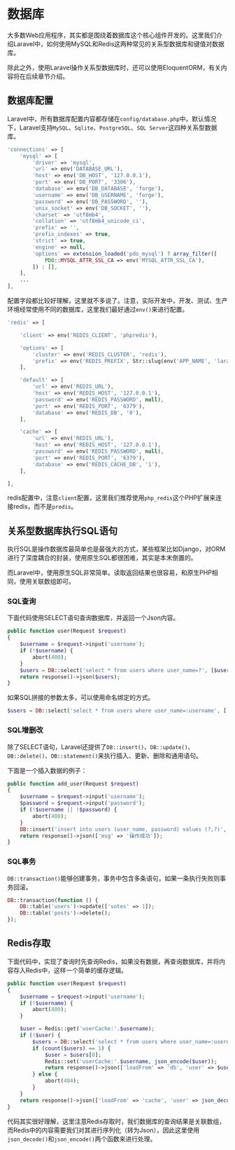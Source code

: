 # 数据库

大多数Web应用程序，其实都是围绕着数据库这个核心组件开发的。这里我们介绍Laravel中，如何使用MySQL和Redis这两种常见的关系型数据库和键值对数据库。

除此之外，使用Laravel操作关系型数据库时，还可以使用EloquentORM，有关内容将在后续章节介绍。

## 数据库配置

Laravel中，所有数据库配置内容都存储在`config/database.php`中。默认情况下，Laravel支持`MySQL`、`Sqlite`、`PostgreSQL`、`SQL Server`这四种关系型数据库。

```php
'connections' => [
    'mysql' => [
        'driver' => 'mysql',
        'url' => env('DATABASE_URL'),
        'host' => env('DB_HOST', '127.0.0.1'),
        'port' => env('DB_PORT', '3306'),
        'database' => env('DB_DATABASE', 'forge'),
        'username' => env('DB_USERNAME', 'forge'),
        'password' => env('DB_PASSWORD', ''),
        'unix_socket' => env('DB_SOCKET', ''),
        'charset' => 'utf8mb4',
        'collation' => 'utf8mb4_unicode_ci',
        'prefix' => '',
        'prefix_indexes' => true,
        'strict' => true,
        'engine' => null,
        'options' => extension_loaded('pdo_mysql') ? array_filter([
            PDO::MYSQL_ATTR_SSL_CA => env('MYSQL_ATTR_SSL_CA'),
        ]) : [],
    ],
    ...
],
```

配置字段都比较好理解，这里就不多说了。注意，实际开发中，开发、测试、生产环境经常使用不同的数据库，这里我们最好通过`env()`来进行配置。

```php
'redis' => [

    'client' => env('REDIS_CLIENT', 'phpredis'),

    'options' => [
        'cluster' => env('REDIS_CLUSTER', 'redis'),
        'prefix' => env('REDIS_PREFIX', Str::slug(env('APP_NAME', 'laravel'), '_').'_database_'),
    ],

    'default' => [
        'url' => env('REDIS_URL'),
        'host' => env('REDIS_HOST', '127.0.0.1'),
        'password' => env('REDIS_PASSWORD', null),
        'port' => env('REDIS_PORT', '6379'),
        'database' => env('REDIS_DB', '0'),
    ],

    'cache' => [
        'url' => env('REDIS_URL'),
        'host' => env('REDIS_HOST', '127.0.0.1'),
        'password' => env('REDIS_PASSWORD', null),
        'port' => env('REDIS_PORT', '6379'),
        'database' => env('REDIS_CACHE_DB', '1'),
    ],

],
```

redis配置中，注意`client`配置，这里我们推荐使用`php_redis`这个PHP扩展来连接redis，而不是`predis`。

## 关系型数据库执行SQL语句

执行SQL是操作数据库最简单也是最强大的方式，某些框架比如Django，对ORM进行了深度耦合的封装，使用原生SQL都很困难，其实是本末倒置的。

而Laravel中，使用原生SQL非常简单。读取返回结果也很容易，和原生PHP相同，使用关联数组即可。

### SQL查询

下面代码使用SELECT语句查询数据库，并返回一个Json内容。

```php
public function user(Request $request)
{
    $username = $request->input('username');
    if (!$username) {
        abort(400);
    }
    $users = DB::select('select * from users where user_name=?', [$username]);
    return response()->json($users);
}
```

如果SQL拼接的参数太多，可以使用命名绑定的方式。

```php
$users = DB::select('select * from users where user_name=:username', ['username' => $username]);
```

### SQL增删改

除了SELECT语句，Laravel还提供了`DB::insert()`、`DB::update()`、`DB::delete()`、`DB::statement()`来执行插入、更新、删除和通用语句。

下面是一个插入数据的例子：

```php
public function add_user(Request $request)
{
    $username = $request->input('username');
    $password = $request->input('password');
    if (!$username || !$password) {
        abort(400);
    }
    DB::insert('insert into users (user_name, password) values (?,?)', [$username, $password]);
    return response()->json(['msg' => '操作成功']);
}
```

### SQL事务

`DB::transaction()`能够创建事务，事务中包含多条语句，如果一条执行失败则事务回滚。

```php
DB::transaction(function () {
    DB::table('users')->update(['votes' => 1]);
    DB::table('posts')->delete();
});
```

## Redis存取

下面代码中，实现了查询时先查询Redis，如果没有数据，再查询数据库，并将内容存入Redis中，这样一个简单的缓存逻辑。

```php
public function user(Request $request)
{
    $username = $request->input('username');
    if (!$username) {
        abort(400);
    }

    $user = Redis::get('userCache:'.$username);
    if (!$user) {
        $users = DB::select('select * from users where user_name=:username', ['username' => $username]);
        if (count($users) == 1) {
            $user = $users[0];
            Redis::set('userCache:'.$username, json_encode($user));
            return response()->json(['loadFrom' => 'db', 'user' => $user]);
        } else {
            abort(404);
        }
    }
    return response()->json(['loadFrom' => 'cache', 'user' => json_decode($user)]);
}
```

代码其实很好理解，这里注意Redis存取时，我们数据库的查询结果是关联数组，而Redis中的内容需要我们对其进行序列化（转为Json），因此这里使用`json_decode()`和`json_encode()`两个函数来进行处理。
